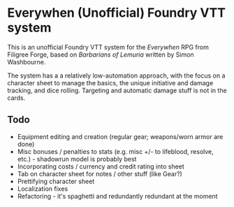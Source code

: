 # Everywhen (Unofficial) Foundry VTT system

This is an unofficial Foundry VTT system for the *Everywhen* RPG from Filigree Forge, based on *Barbarians of Lemuria* written by Simon Washbourne.

The system has a a relatively low-automation approach, with the focus on a character sheet to manage the basics, the unique initiative and damage tracking, and dice rolling. Targeting and automatic damage stuff is not in the cards.

## Todo

* Equipment editing and creation (regular gear; weapons/worn armor are done)
* Misc bonuses / penalties to stats (e.g. misc +/- to lifeblood, resolve, etc.) - shadowrun model is probably best
* Incorporating costs / currency and credit rating into sheet
* Tab on character sheet for notes / other stuff (like Gear?)
* Prettifying character sheet
* Localization fixes
* Refactoring - it's spaghetti and redundantly redundant at the moment